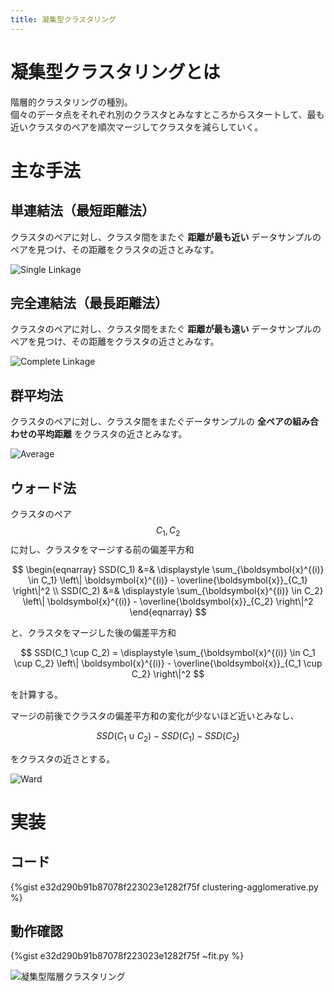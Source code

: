 ```yaml
---
title: 凝集型クラスタリング
---
```


# 凝集型クラスタリングとは

階層的クラスタリングの種別。  
個々のデータ点をそれぞれ別のクラスタとみなすところからスタートして、最も近いクラスタのペアを順次マージしてクラスタを減らしていく。

# 主な手法

## 単連結法（最短距離法）

クラスタのペアに対し、クラスタ間をまたぐ **距離が最も近い** データサンプルのペアを見つけ、その距離をクラスタの近さとみなす。

![Single Linkage](https://user-images.githubusercontent.com/13412823/82131573-7f8c7980-9811-11ea-959e-d4d236a1c315.png)


## 完全連結法（最長距離法）

クラスタのペアに対し、クラスタ間をまたぐ **距離が最も遠い** データサンプルのペアを見つけ、その距離をクラスタの近さとみなす。

![Complete Linkage](https://user-images.githubusercontent.com/13412823/82131571-7ef3e300-9811-11ea-9640-dbc936b368df.png)


## 群平均法

クラスタのペアに対し、クラスタ間をまたぐデータサンプルの **全ペアの組み合わせの平均距離** をクラスタの近さとみなす。

![Average](https://user-images.githubusercontent.com/13412823/82131570-7dc2b600-9811-11ea-8781-ca26b7039f52.png)


## ウォード法

クラスタのペア $$C_1, C_2$$ に対し、クラスタをマージする前の偏差平方和

$$
\begin{eqnarray}
SSD(C_1) &=& \displaystyle \sum_{\boldsymbol{x}^{(i)} \in C_1} \left\| \boldsymbol{x}^{(i)} - \overline{\boldsymbol{x}}_{C_1} \right\|^2 \\
SSD(C_2) &=& \displaystyle \sum_{\boldsymbol{x}^{(i)} \in C_2} \left\| \boldsymbol{x}^{(i)} - \overline{\boldsymbol{x}}_{C_2} \right\|^2
\end{eqnarray}
$$

と、クラスタをマージした後の偏差平方和

$$
SSD(C_1 \cup C_2) = \displaystyle \sum_{\boldsymbol{x}^{(i)} \in C_1 \cup C_2} \left\| \boldsymbol{x}^{(i)} - \overline{\boldsymbol{x}}_{C_1 \cup C_2} \right\|^2
$$

を計算する。

マージの前後でクラスタの偏差平方和の変化が少ないほど近いとみなし、

$$
SSD(C_1 \cup C_2) - SSD(C_1) - SSD(C_2)
$$

をクラスタの近さとする。

![Ward](https://user-images.githubusercontent.com/13412823/82131569-7bf8f280-9811-11ea-8875-72ebbb4430db.png)


# 実装

## コード

{%gist e32d290b91b87078f223023e1282f75f clustering-agglomerative.py %}

## 動作確認

{%gist e32d290b91b87078f223023e1282f75f ~fit.py %}

![凝集型階層クラスタリング](https://user-images.githubusercontent.com/13412823/82121870-387b9580-97cb-11ea-9ed9-e0ae6603fa3f.png)
